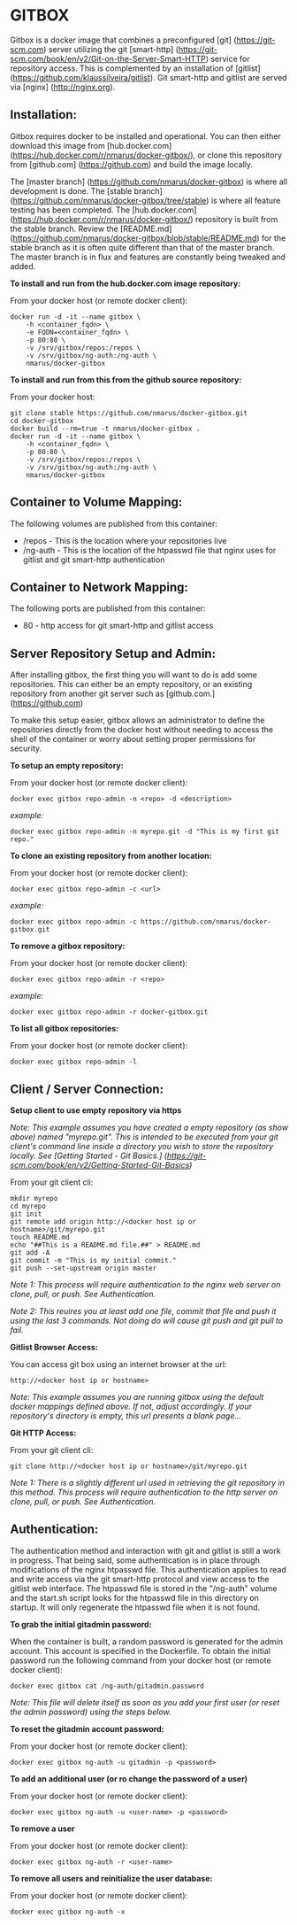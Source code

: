 GITBOX
======
Gitbox is a docker image that combines a preconfigured [git] (https://git-scm.com) server utilizing the git [smart-http] (https://git-scm.com/book/en/v2/Git-on-the-Server-Smart-HTTP) service for repository access. This is complemented by an installation of [gitlist] (https://github.com/klaussilveira/gitlist). Git smart-http and gitlist are served via [nginx] (http://nginx.org).

Installation:
-------------

Gitbox requires docker to be installed and operational. You can then either download this image from [hub.docker.com] (https://hub.docker.com/r/nmarus/docker-gitbox/), or clone this repository from [github.com] (https://github.com) and build the image locally.

The [master branch] (https://github.com/nmarus/docker-gitbox) is where all development is done. The [stable branch] (https://github.com/nmarus/docker-gitbox/tree/stable) is where all feature testing has been completed. The [hub.docker.com] (https://hub.docker.com/r/nmarus/docker-gitbox/) repository is built from the stable branch. Review the [README.md] (https://github.com/nmarus/docker-gitbox/blob/stable/README.md) for the stable branch as it is often quite different than that of the master branch. The master branch is in flux and features are constantly being tweaked and added.

**To install and run from the hub.docker.com image repository:**

From your docker host (or remote docker client):

    docker run -d -it --name gitbox \
        -h <container_fqdn> \
        -e FQDN=<container_fqdn> \
        -p 80:80 \
        -v /srv/gitbox/repos:/repos \
        -v /srv/gitbox/ng-auth:/ng-auth \
        nmarus/docker-gitbox

**To install and run from this from the github source repository:**

From your docker host:

    git clone stable https://github.com/nmarus/docker-gitbox.git
    cd docker-gitbox
    docker build --rm=true -t nmarus/docker-gitbox .
    docker run -d -it --name gitbox \
        -h <container_fqdn> \
        -p 80:80 \
        -v /srv/gitbox/repos:/repos \
        -v /srv/gitbox/ng-auth:/ng-auth \
        nmarus/docker-gitbox

Container to Volume Mapping:
----------------------------
The following volumes are published from this container:

* /repos - This is the location where your repositories live
* /ng-auth - This is the location of the htpasswd file that nginx uses for gitlist and git smart-http authentication

Container to Network Mapping:
-----------------------------
The following ports are published from this container:

* 80 - http access for git smart-http and gitlist access

Server Repository Setup and Admin:
----------------------------------
After installing gitbox, the first thing you will want to do is add some repositories. This can either be an empty repository, or an existing repository from another git server such as [github.com.] (https://github.com)

To make this setup easier, gitbox allows an administrator to define the repositories directly from the docker host without needing to access the shell of the container or worry about setting proper permissions for security.

**To setup an empty repository:**

From your docker host (or remote docker client):

    docker exec gitbox repo-admin -n <repo> -d <description>

*example:*

    docker exec gitbox repo-admin -n myrepo.git -d "This is my first git repo."

**To clone an existing repository from another location:**

From your docker host (or remote docker client):

    docker exec gitbox repo-admin -c <url>

*example:*

    docker exec gitbox repo-admin -c https://github.com/nmarus/docker-gitbox.git

**To remove a gitbox repository:**

From your docker host (or remote docker client):

    docker exec gitbox repo-admin -r <repo>

*example:*

    docker exec gitbox repo-admin -r docker-gitbox.git

**To list all gitbox repositories:**

From your docker host (or remote docker client):

    docker exec gitbox repo-admin -l


Client / Server Connection:
---------------------------
**Setup client to use empty repository via https**

*Note: This example assumes you have created a empty repository (as show above) named "myrepo.git". This is intended to be executed from your git client's command line inside a directory you wish to store the repository locally. See [Getting Started - Git Basics.] (https://git-scm.com/book/en/v2/Getting-Started-Git-Basics)*

From your git client cli:

    mkdir myrepo
    cd myrepo
    git init
    git remote add origin http://<docker host ip or hostname>/git/myrepo.git
    touch README.md
    echo "##This is a README.md file.##" > README.md
    git add -A
    git commit -m "This is my initial commit."
    git push --set-upstream origin master

*Note 1: This process will require authentication to the nginx web server on clone, pull, or push. See Authentication.*

*Note 2: This reuires you at least add one file, commit that file and push it using the last 3 commands. Not doing do will cause git push and git pull to fail.*

**Gitlist Browser Access:**

You can access git box using an internet browser at the url:

    http://<docker host ip or hostname>

*Note: This example assumes you are running gitbox using the default docker mappings defined above. If not, adjust accordingly. If your repository's directory is empty, this url presents a blank page...*

**Git HTTP Access:**

From your git client cli:

    git clone http://<docker host ip or hostname>/git/myrepo.git

*Note 1: There is a slightly different url used in retrieving the git repository in this method. This process will require authentication to the http server on clone, pull, or push. See Authentication.*

Authentication:
---------------
The authentication method and interaction with git and gitlist is still a work in progress. That being said, some authentication is in place through modifications of the nginx htpasswd file. This authentication applies to read and write access via the git smart-http protocol and view access to the gitlist web interface. The htpasswd file is stored in the "/ng-auth" volume and the start.sh script looks for the htpasswd file in this directory on startup. It will only regenerate the htpasswd file when it is not found.

**To grab the initial gitadmin password:**

When the container is built, a random password is generated for the admin account. This account is specified in the Dockerfile. To obtain the initial password run the following command from your docker host (or remote docker client):

    docker exec gitbox cat /ng-auth/gitadmin.password

*Note: This file will delete itself as soon as you add your first user (or reset the admin password) using the steps below.*

**To reset the gitadmin account password:**

From your docker host (or remote docker client):

    docker exec gitbox ng-auth -u gitadmin -p <password>

**To add an additional user (or ro change the password of a user)**

From your docker host (or remote docker client):

    docker exec gitbox ng-auth -u <user-name> -p <password>

**To remove a user**

From your docker host (or remote docker client):

    docker exec gitbox ng-auth -r <user-name>

**To remove all users and reinitialize the user database:**

From your docker host (or remote docker client):

    docker exec gitbox ng-auth -x
